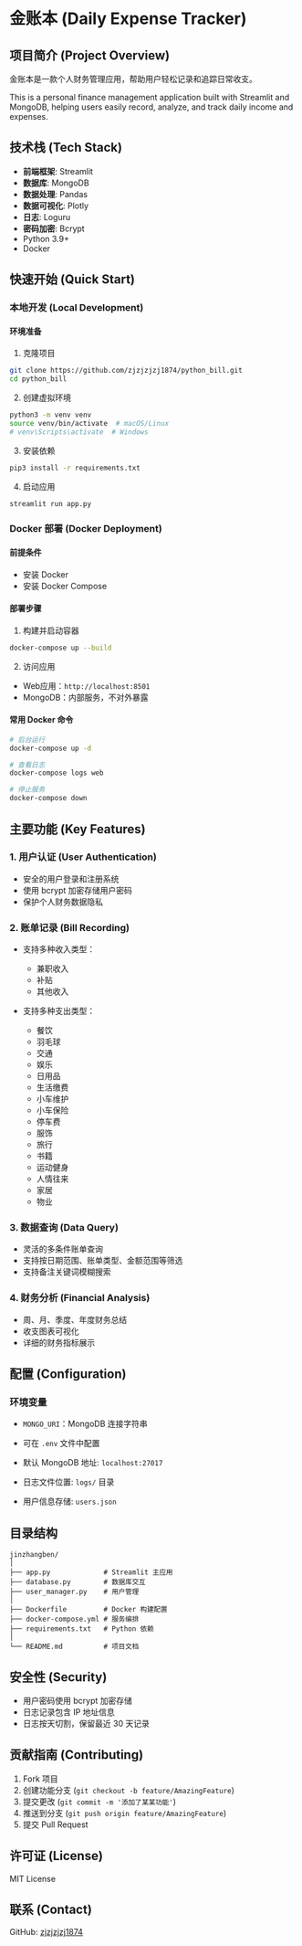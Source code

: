 # 金账本 (Daily Expense Tracker)

## 项目简介 (Project Overview)

金账本是一款个人财务管理应用，帮助用户轻松记录和追踪日常收支。

This is a personal finance management application built with Streamlit and MongoDB, helping users easily record, analyze, and track daily income and expenses.

## 技术栈 (Tech Stack)

- **前端框架**: Streamlit
- **数据库**: MongoDB
- **数据处理**: Pandas
- **数据可视化**: Plotly
- **日志**: Loguru
- **密码加密**: Bcrypt
- Python 3.9+
- Docker

## 快速开始 (Quick Start)

### 本地开发 (Local Development)

#### 环境准备
1. 克隆项目
```bash
git clone https://github.com/zjzjzjzj1874/python_bill.git
cd python_bill
```

2. 创建虚拟环境
```bash
python3 -m venv venv
source venv/bin/activate  # macOS/Linux
# venv\Scripts\activate  # Windows
```

3. 安装依赖
```bash
pip3 install -r requirements.txt
```

4. 启动应用
```bash
streamlit run app.py
```

### Docker 部署 (Docker Deployment)

#### 前提条件
- 安装 Docker
- 安装 Docker Compose

#### 部署步骤
1. 构建并启动容器
```bash
docker-compose up --build
```

2. 访问应用
- Web应用：`http://localhost:8501`
- MongoDB：内部服务，不对外暴露

#### 常用 Docker 命令
```bash
# 后台运行
docker-compose up -d

# 查看日志
docker-compose logs web

# 停止服务
docker-compose down
```

## 主要功能 (Key Features)

### 1. 用户认证 (User Authentication)
- 安全的用户登录和注册系统
- 使用 bcrypt 加密存储用户密码
- 保护个人财务数据隐私

### 2. 账单记录 (Bill Recording)
- 支持多种收入类型：
  - 兼职收入
  - 补贴
  - 其他收入

- 支持多种支出类型：
  - 餐饮
  - 羽毛球
  - 交通
  - 娱乐
  - 日用品
  - 生活缴费
  - 小车维护
  - 小车保险
  - 停车费
  - 服饰
  - 旅行
  - 书籍
  - 运动健身
  - 人情往来
  - 家居
  - 物业

### 3. 数据查询 (Data Query)
- 灵活的多条件账单查询
- 支持按日期范围、账单类型、金额范围等筛选
- 支持备注关键词模糊搜索

### 4. 财务分析 (Financial Analysis)
- 周、月、季度、年度财务总结
- 收支图表可视化
- 详细的财务指标展示

## 配置 (Configuration)

### 环境变量
- `MONGO_URI`：MongoDB 连接字符串
- 可在 `.env` 文件中配置

- 默认 MongoDB 地址: `localhost:27017`
- 日志文件位置: `logs/` 目录
- 用户信息存储: `users.json`

## 目录结构
```
jinzhangben/
│
├── app.py             # Streamlit 主应用
├── database.py        # 数据库交互
├── user_manager.py    # 用户管理
│
├── Dockerfile         # Docker 构建配置
├── docker-compose.yml # 服务编排
├── requirements.txt   # Python 依赖
│
└── README.md          # 项目文档
```

## 安全性 (Security)

- 用户密码使用 bcrypt 加密存储
- 日志记录包含 IP 地址信息
- 日志按天切割，保留最近 30 天记录

## 贡献指南 (Contributing)
1. Fork 项目
2. 创建功能分支 (`git checkout -b feature/AmazingFeature`)
3. 提交更改 (`git commit -m '添加了某某功能'`)
4. 推送到分支 (`git push origin feature/AmazingFeature`)
5. 提交 Pull Request

## 许可证 (License)
MIT License

## 联系 (Contact)

GitHub: [zjzjzjzj1874](https://github.com/zjzjzjzj1874)
